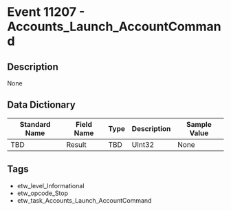 # Event 11207 - Accounts_Launch_AccountCommand

## Description
None

## Data Dictionary
|Standard Name|Field Name|Type|Description|Sample Value|
|---|---|---|---|---|
|TBD|Result|TBD|UInt32|None|None|

## Tags
* etw_level_Informational
* etw_opcode_Stop
* etw_task_Accounts_Launch_AccountCommand